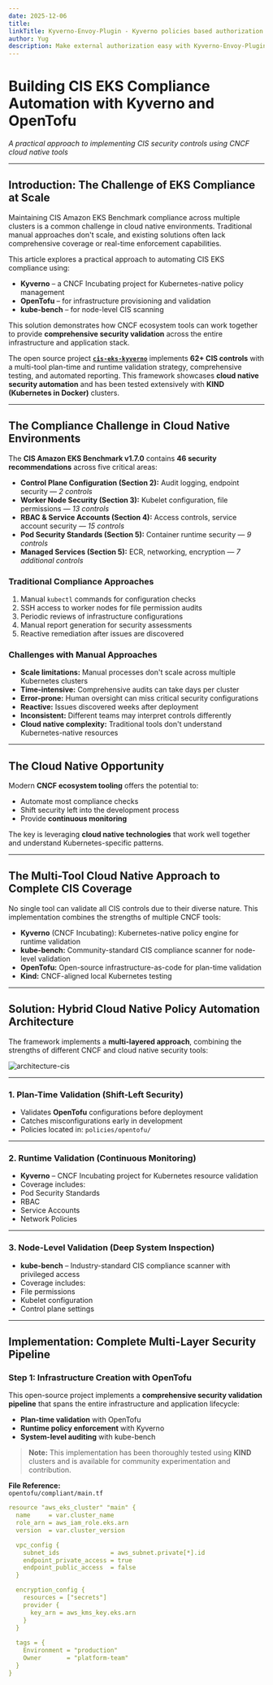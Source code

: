```yaml
---
date: 2025-12-06
title: 
linkTitle: Kyverno-Envoy-Plugin - Kyverno policies based authorization plugin for Envoy
author: Yug
description: Make external authorization easy with Kyverno-Envoy-Plugin.
---
```


# Building CIS EKS Compliance Automation with Kyverno and OpenTofu

*A practical approach to implementing CIS security controls using CNCF cloud native tools*

---

## Introduction: The Challenge of EKS Compliance at Scale

Maintaining CIS Amazon EKS Benchmark compliance across multiple clusters is a common challenge in cloud native environments. Traditional manual approaches don't scale, and existing solutions often lack comprehensive coverage or real-time enforcement capabilities.

This article explores a practical approach to automating CIS EKS compliance using:

- **Kyverno** – a CNCF Incubating project for Kubernetes-native policy management
- **OpenTofu** – for infrastructure provisioning and validation
- **kube-bench** – for node-level CIS scanning

This solution demonstrates how CNCF ecosystem tools can work together to provide **comprehensive security validation** across the entire infrastructure and application stack.

The open source project **[`cis-eks-kyverno`](https://github.com/ATIC-Yugandhar/cis-eks-kyverno)** implements **62+ CIS controls** with a multi-tool plan-time and runtime validation strategy, comprehensive testing, and automated reporting. This framework showcases **cloud native security automation** and has been tested extensively with **KIND (Kubernetes in Docker)** clusters.

---

## The Compliance Challenge in Cloud Native Environments

The **CIS Amazon EKS Benchmark v1.7.0** contains **46 security recommendations** across five critical areas:

- **Control Plane Configuration (Section 2):** Audit logging, endpoint security — *2 controls*
- **Worker Node Security (Section 3):** Kubelet configuration, file permissions — *13 controls*
- **RBAC & Service Accounts (Section 4):** Access controls, service account security — *15 controls*
- **Pod Security Standards (Section 5):** Container runtime security — *9 controls*
- **Managed Services (Section 5):** ECR, networking, encryption — *7 additional controls*

### Traditional Compliance Approaches

1. Manual `kubectl` commands for configuration checks  
2. SSH access to worker nodes for file permission audits  
3. Periodic reviews of infrastructure configurations  
4. Manual report generation for security assessments  
5. Reactive remediation after issues are discovered  

### Challenges with Manual Approaches

-  **Scale limitations:** Manual processes don't scale across multiple Kubernetes clusters  
-  **Time-intensive:** Comprehensive audits can take days per cluster  
-  **Error-prone:** Human oversight can miss critical security configurations  
-  **Reactive:** Issues discovered weeks after deployment  
-  **Inconsistent:** Different teams may interpret controls differently  
-  **Cloud native complexity:** Traditional tools don't understand Kubernetes-native resources  

---

## The Cloud Native Opportunity

Modern **CNCF ecosystem tooling** offers the potential to:

- Automate most compliance checks  
- Shift security left into the development process  
- Provide **continuous monitoring**

The key is leveraging **cloud native technologies** that work well together and understand Kubernetes-specific patterns.

---

## The Multi-Tool Cloud Native Approach to Complete CIS Coverage

No single tool can validate all CIS controls due to their diverse nature. This implementation combines the strengths of multiple CNCF tools:

-  **Kyverno** (CNCF Incubating): Kubernetes-native policy engine for runtime validation  
-  **kube-bench:** Community-standard CIS compliance scanner for node-level validation  
-  **OpenTofu:** Open-source infrastructure-as-code for plan-time validation  
-  **Kind:** CNCF-aligned local Kubernetes testing  

---

## Solution: Hybrid Cloud Native Policy Automation Architecture

The framework implements a **multi-layered approach**, combining the strengths of different CNCF and cloud native security tools:

![architecture-cis](./arch-cis.png)


---

### 1. Plan-Time Validation (Shift-Left Security)
-  Validates **OpenTofu** configurations before deployment  
-  Catches misconfigurations early in development  
-  Policies located in: `policies/opentofu/`

---

### 2. Runtime Validation (Continuous Monitoring)
-  **Kyverno** – CNCF Incubating project for Kubernetes resource validation  
-  Coverage includes:  
  - Pod Security Standards  
  - RBAC  
  - Service Accounts  
  - Network Policies

---

### 3. Node-Level Validation (Deep System Inspection)
-  **kube-bench** – Industry-standard CIS compliance scanner with privileged access  
-  Coverage includes:  
  - File permissions  
  - Kubelet configuration  
  - Control plane settings

---

## Implementation: Complete Multi-Layer Security Pipeline

###  Step 1: Infrastructure Creation with OpenTofu

This open-source project implements a **comprehensive security validation pipeline** that spans the entire infrastructure and application lifecycle:

-  **Plan-time validation** with OpenTofu  
-  **Runtime policy enforcement** with Kyverno  
-  **System-level auditing** with kube-bench  

>  **Note:** This implementation has been thoroughly tested using **KIND** clusters and is available for community experimentation and contribution.

 **File Reference:**  
`opentofu/compliant/main.tf`
```yaml
resource "aws_eks_cluster" "main" {
  name     = var.cluster_name
  role_arn = aws_iam_role.eks.arn
  version  = var.cluster_version

  vpc_config {
    subnet_ids              = aws_subnet.private[*].id
    endpoint_private_access = true
    endpoint_public_access  = false
  }

  encryption_config {
    resources = ["secrets"]
    provider {
      key_arn = aws_kms_key.eks.arn
    }
  }
  
  tags = {
    Environment = "production"
    Owner       = "platform-team"
  }
}
```


